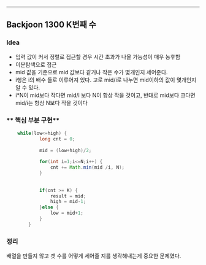 ---
## Backjoon 1300 K번째 수
### **Idea**
* 입력 값이 커서 정렬로 접근할 경우 시간 초과가 나올 가능성이 매우 농후함
* 이분탐색으로 접근
* mid 값을 기준으로 mid 값보다 같거나 작은 수가 몇개인지 세어준다.
* i행은 i의 배수 들로 이루어져 있다. 고로 mid/i로 나누면 mid이하의 값이 몇개인지 알 수 있다.
* i*N이 mid보다 작다면 mid/i 보다 N이 항상 작을 것이고, 반대로 mid보다 크다면 mid/i는 항상 N보다 작을 것이다 

### ** 핵심 부분 구현**
```java
	while(low<=high) {
			long cnt = 0;
			
			mid = (low+high)/2;
			
			for(int i=1;i<=N;i++) {
				cnt += Math.min(mid /i, N);
			}
			
			
			if(cnt >= K) {
				result = mid;
				high = mid-1;
			}else {
				low = mid+1;
			}						
		}
```

### 정리
배열을 만들지 않고 갯 수를 어떻게 세어줄 지를 생각해내는게 중요한 문제였다.

